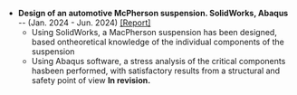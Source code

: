 - <strong>Design of an automotive McPherson suspension. </strong> __SolidWorks, Abaqus__ -- (Jan. 2024 - Jun. 2024) [[Report]](https://github.com/NicoMacchi)
  - Using SolidWorks, a MacPherson suspension has been designed, based ontheoretical knowledge of the individual components of the suspension
  - Using Abaqus software, a stress analysis of the critical components hasbeen performed, with satisfactory results from a structural and safety point of view <strong>In revision.</strong> 
